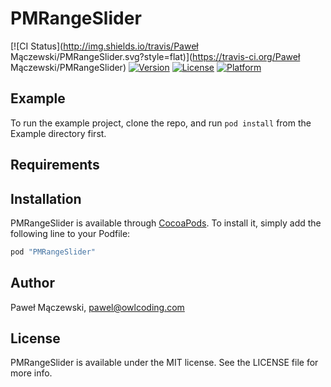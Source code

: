 # PMRangeSlider

[![CI Status](http://img.shields.io/travis/Paweł Mączewski/PMRangeSlider.svg?style=flat)](https://travis-ci.org/Paweł Mączewski/PMRangeSlider)
[![Version](https://img.shields.io/cocoapods/v/PMRangeSlider.svg?style=flat)](http://cocoapods.org/pods/PMRangeSlider)
[![License](https://img.shields.io/cocoapods/l/PMRangeSlider.svg?style=flat)](http://cocoapods.org/pods/PMRangeSlider)
[![Platform](https://img.shields.io/cocoapods/p/PMRangeSlider.svg?style=flat)](http://cocoapods.org/pods/PMRangeSlider)

## Example

To run the example project, clone the repo, and run `pod install` from the Example directory first.

## Requirements

## Installation

PMRangeSlider is available through [CocoaPods](http://cocoapods.org). To install
it, simply add the following line to your Podfile:

```ruby
pod "PMRangeSlider"
```

## Author

Paweł Mączewski, pawel@owlcoding.com

## License

PMRangeSlider is available under the MIT license. See the LICENSE file for more info.
